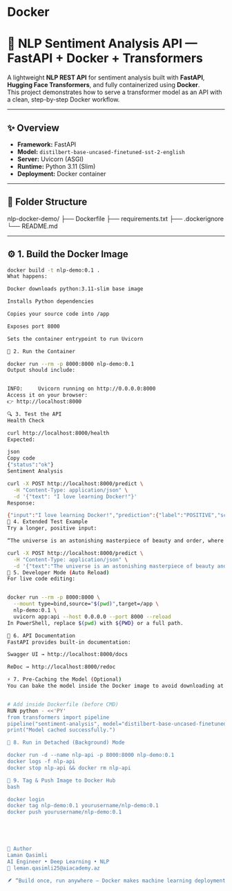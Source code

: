 # Docker

# 🚀 NLP Sentiment Analysis API — FastAPI + Docker + Transformers

A lightweight **NLP REST API** for sentiment analysis built with **FastAPI**, **Hugging Face Transformers**, and fully containerized using **Docker**.  
This project demonstrates how to serve a transformer model as an API with a clean, step-by-step Docker workflow.

---

## ✨ Overview

- **Framework:** FastAPI  
- **Model:** `distilbert-base-uncased-finetuned-sst-2-english`  
- **Server:** Uvicorn (ASGI)  
- **Runtime:** Python 3.11 (Slim)  
- **Deployment:** Docker container  

---

## 🧱 Folder Structure

nlp-docker-demo/
├── Dockerfile
├── requirements.txt
├── .dockerignore
└── README.md


---

## ⚙️ 1. Build the Docker Image

```bash
docker build -t nlp-demo:0.1 .
What happens:

Docker downloads python:3.11-slim base image

Installs Python dependencies

Copies your source code into /app

Exposes port 8000

Sets the container entrypoint to run Uvicorn

🐳 2. Run the Container

docker run --rm -p 8000:8000 nlp-demo:0.1
Output should include:


INFO:     Uvicorn running on http://0.0.0.0:8000
Access it on your browser:
👉 http://localhost:8000

🔍 3. Test the API
Health Check

curl http://localhost:8000/health
Expected:

json
Copy code
{"status":"ok"}
Sentiment Analysis

curl -X POST http://localhost:8000/predict \
  -H "Content-Type: application/json" \
  -d '{"text": "I love learning Docker!"}'
Response:

{"input":"I love learning Docker!","prediction":{"label":"POSITIVE","score":0.9992}}
🌌 4. Extended Test Example
Try a longer, positive input:

“The universe is an astonishing masterpiece of beauty and order, where every star, planet, and atom moves in perfect harmony, reminding us how extraordinary it is to be alive and conscious within such a vast, mysterious, and magnificent cosmos.”

curl -X POST http://localhost:8000/predict \
  -H "Content-Type: application/json" \
  -d '{"text":"The universe is an astonishing masterpiece of beauty and order, where every star, planet, and atom moves in perfect harmony, reminding us how extraordinary it is to be alive and conscious within such a vast, mysterious, and magnificent cosmos."}'
🧰 5. Developer Mode (Auto Reload)
For live code editing:


docker run --rm -p 8000:8000 \
  --mount type=bind,source="$(pwd)",target=/app \
  nlp-demo:0.1 \
  uvicorn app:api --host 0.0.0.0 --port 8000 --reload
In PowerShell, replace $(pwd) with ${PWD} or a full path.

📜 6. API Documentation
FastAPI provides built-in documentation:

Swagger UI → http://localhost:8000/docs

ReDoc → http://localhost:8000/redoc

⚡ 7. Pre-Caching the Model (Optional)
You can bake the model inside the Docker image to avoid downloading at runtime:


# Add inside Dockerfile (before CMD)
RUN python - <<'PY'
from transformers import pipeline
pipeline("sentiment-analysis", model="distilbert-base-uncased-finetuned-sst-2-english")
print("Model cached successfully.")

🚀 8. Run in Detached (Background) Mode

docker run -d --name nlp-api -p 8000:8000 nlp-demo:0.1
docker logs -f nlp-api
docker stop nlp-api && docker rm nlp-api

🧩 9. Tag & Push Image to Docker Hub 
bash

docker login
docker tag nlp-demo:0.1 yourusername/nlp-demo:0.1
docker push yourusername/nlp-demo:0.1





💬 Author
Laman Qasimli
AI Engineer • Deep Learning • NLP
📧 leman.qasimli25@aiacademy.az

🪶 “Build once, run anywhere — Docker makes machine learning deployment elegant, fast, and reproducible.”








